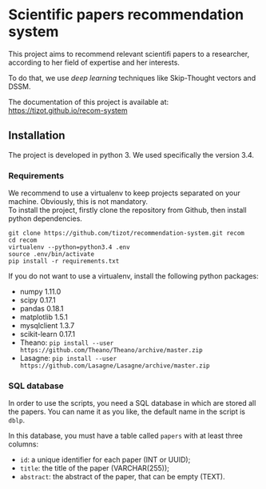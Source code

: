 # Scientific papers recommendation system

This project aims to recommend relevant scientifi papers to a researcher,
according to her field of expertise and her interests.

To do that, we use *deep learning* techniques like Skip-Thought vectors and DSSM.

The documentation of this project is available at: https://tizot.github.io/recom-system

## Installation

The project is developed in python 3. We used specifically the version 3.4.

### Requirements

We recommend to use a virtualenv to keep projects separated on your machine.
Obviously, this is not mandatory.  
To install the project, firstly clone the repository from Github, then install python dependencies.
```[bash]
git clone https://github.com/tizot/recommendation-system.git recom
cd recom
virtualenv --python=python3.4 .env
source .env/bin/activate
pip install -r requirements.txt
```

If you do not want to use a virtualenv, install the following python packages:

* numpy 1.11.0
* scipy 0.17.1
* pandas 0.18.1
* matplotlib 1.5.1
* mysqlclient 1.3.7
* scikit-learn 0.17.1
* Theano: `pip install --user https://github.com/Theano/Theano/archive/master.zip`
* Lasagne: `pip install --user https://github.com/Lasagne/Lasagne/archive/master.zip`


### SQL database

In order to use the scripts, you need a SQL database in which are stored all the papers.
You can name it as you like, the default name in the script is `dblp`.

In this database, you must have a table called `papers` with at least three columns:

* `id`: a unique identifier for each paper (INT or UUID);
* `title`: the title of the paper (VARCHAR(255));
* `abstract`: the abstract of the paper, that can be empty (TEXT).
